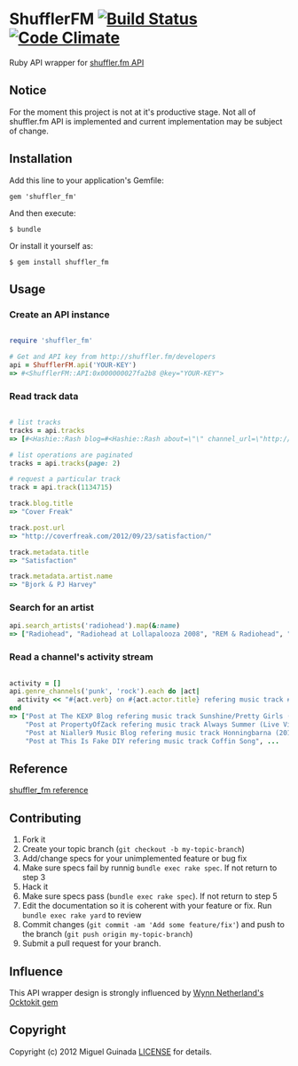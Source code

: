 # ShufflerFM [![Build Status](https://secure.travis-ci.org/mguinada/shuffler_fm.png?branch=master)](http://travis-ci.org/mguinada/shuffler_fm) [![Code Climate](https://codeclimate.com/badge.png)](https://codeclimate.com/github/mguinada/shuffler_fm)

[travis]: http://travis-ci.org/mguinada/shuffler_fm
[codeclimate]: https://codeclimate.com/github/mguinada/shuffler_fm

Ruby API wrapper for [shuffler.fm API](http://developers.shuffler.fm/)

## Notice

For the moment this project is not at it's productive stage. Not all of shuffler.fm API is implemented
and current implementation may be subject of change.

## Installation

Add this line to your application's Gemfile:

    gem 'shuffler_fm'

And then execute:

    $ bundle

Or install it yourself as:

    $ gem install shuffler_fm

## Usage

### Create an API instance
```ruby

require 'shuffler_fm'

# Get and API key from http://shuffler.fm/developers
api = ShufflerFM.api('YOUR-KEY')
=> #<ShufflerFM::API:0x000000027fa2b8 @key="YOUR-KEY">
```

### Read track data
```ruby

# list tracks
tracks = api.tracks
=> [#<Hashie::Rash blog=#<Hashie::Rash about=\"\" channel_url=\"http://api.shuffler.fm/v1/channels/blog:963?api-key=YOUR-KEY\" genres=[\"indie\", \"folk\", \"singer-songwriter\"] id=963 images=[#<Hashie::Rash height=240 url=\"http://assets.shuffler.fm/feeds/963/argeheartedboy_large.jpg\" width=240>] permalink=\"largehearted-boy\" profiles=#<Hashie::Rash facebook=nil twitter=nil> ...

# list operations are paginated
tracks = api.tracks(page: 2)

# request a particular track
track = api.track(1134715)

track.blog.title
=> "Cover Freak"

track.post.url
=> "http://coverfreak.com/2012/09/23/satisfaction/"

track.metadata.title
=> "Satisfaction"

track.metadata.artist.name
=> "Bjork & PJ Harvey"
```

### Search for an artist
```ruby
api.search_artists('radiohead').map(&:name)
=> ["Radiohead", "Radiohead at Lollapalooza 2008", "REM & Radiohead", "Radiohead 6. Permanent Daylight live", "Radiohead @ Optimus Alive'12", "I Can't Take The Hurt (Johnny Cash vs Tegan and Sarah and Radiohead)"]
```

### Read a channel's activity stream
```ruby

activity = []
api.genre_channels('punk', 'rock').each do |act|
  activity << "#{act.verb} on #{act.actor.title} refering music track #{act.object.metadata.title}"
end
=> ["Post at The KEXP Blog refering music track Sunshine/Pretty Girls (Live on KEXP)",
    "Post at PropertyOfZack refering music track Always Summer (Live Video)",
    "Post at Nialler9 Music Blog refering music track Honningbarna (2012)",
    "Post at This Is Fake DIY refering music track Coffin Song", ...
```

## Reference

[shuffler_fm reference](http://rdoc.info/github/mguinada/shuffler_fm)

## Contributing

1. Fork it
2. Create your topic branch (`git checkout -b my-topic-branch`)
3. Add/change specs for your unimplemented feature or bug fix
4. Make sure specs fail by runnig `bundle exec rake spec`. If not return to step 3
5. Hack it
6. Make sure specs pass (`bundle exec rake spec`). If not return to step 5
7. Edit the documentation so it is coherent with your feature or fix. Run `bundle exec rake yard` to review
8. Commit changes (`git commit -am 'Add some feature/fix'`) and push to the branch (`git push origin my-topic-branch`)
9. Submit a pull request for your branch.

## Influence

This API wrapper design is strongly influenced by [Wynn Netherland's](https://github.com/pengwynn) [Ocktokit gem](https://github.com/pengwynn/octokit)

## Copyright
Copyright (c) 2012 Miguel Guinada
[LICENSE][] for details.

[license]: https://github.com/mguinada/shuffler_fm/blob/master/LICENSE